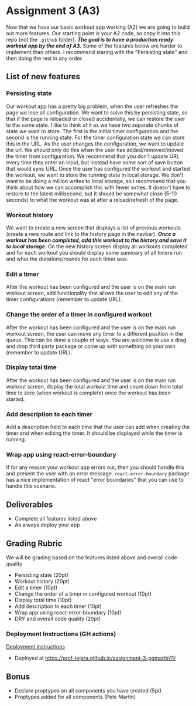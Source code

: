 # Assignment 3 (A3)

Now that we have our basic workout app working (A2) we are going to build out more features. Our starting point is your A2 code, so copy it into this repo (not the `.github` folder). ***The goal is to have a production ready workout app by the end of A3.*** Some of the features below are harder to implement than others. I recommend staring with the "Persisting state" and then doing the rest in any order.

## List of new features 

### Persisting state

Our workout app has a pretty big problem, when the user refreshes the page we lose all configuration. We want to solve this by persisting state, so that if the page is reloaded or closed accidentally, we can restore the user to the same state. I like to think of it as we have two separate chunks of state we want to store. The first is the initial timer configuration and the second is the running state. For the timer configuration state we can store this in the URL. As the user changes the configuration, we want to update the url. We should only do this when the user has added/removed/moved the timer from configuration. We recommend that you don't update URL every time they enter an input, but instead have some sort of save button that would sync URL. Once the user has configured the workout and started the workout, we want to store the running state in local storage. We don't want to be doing a million writes to local storage, so I recommend that you think about how we can accomplish this with fewer writes. It doesn't have to restore to the latest millisecond, but it should be somewhat close (5-10 seconds) to what the workout was at after a reload/refresh of the page.

### Workout history 

We want to create a new screen that displays a list of previous workouts (create a new route and link to the history page in the navbar). ***Once a workout has been completed, add this workout to the history and save it to local storage***. On the new history screen display all workouts completed and for each workout you should display some summary of all timers run and what the durations/rounds for each timer was.

### Edit a timer

After the workout has been configured and the user is on the main run workout screen, add functionality that allows the user to edit any of the timer configurations (remember to update URL).

### Change the order of a timer in configured workout

After the workout has been configured and the user is on the main run workout screen, the user can move any timer to a different position in the queue. This can be done a couple of ways. You are welcome to use a drag and drop third party package or come up with something on your own (remember to update URL).

### Display total time 

After the workout has been configured and the user is on the main run workout screen, display the total workout time and count down from total time to zero (when workout is complete) once the workout has been started.

### Add description to each timer

Add a description field to each time that the user can add when creating the timer and when editing the timer. It should be displayed while the timer is running.

### Wrap app using react-error-boundary

If for any reason your workout app errors out, then you should handle this and present the user with an error message. `react-error-boundary` package has a nice implementation of react "error boundaries" that you can use to handle this scenario.

## Deliverables
- Complete all features listed above
- As always deploy your app 
## Grading Rubric
We will be grading based on the features listed above and overall code quality
- Persisting state (20pt)
- Workout history (20pt)
- Edit a timer (10pt)
- Change the order of a timer in configured workout (10pt)
- Display total time (10pt)
- Add description to each timer (10pt)
- Wrap app using react-error-boundary (10pt)
- DRY and overall code quality (20pt)

### Deployment Instructions (GH actions)

[Deployment instructions](https://github.com/prof-tejera/react-deployment-code#github-actions)

- Deployed at https://prof-tejera.github.io/assignment-3-pgmartin11/

## Bonus

- Declare proptypes on all components you have created (5pt)
- Proptypes added for all components (Pete Martin)
